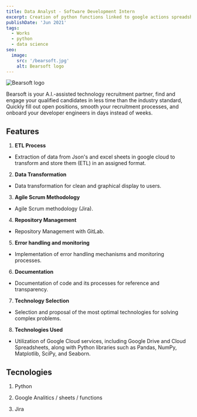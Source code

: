 ```yaml
---
title: Data Analyst - Software Development Intern
excerpt: Creation of python functions linked to google actions spreadsheets and recruiting applications along with data cleansing.
publishDate: 'Jun 2021'
tags:
  - Works
  - python
  - data science
seo:
  image:
    src: '/bearsoft.jpg'
    alt: Bearsoft logo
---
```


![Bearsoft logo](/bearsoft.jpg)


Bearsoft is your A.I.-assisted technology recruitment partner, find and engage your qualified candidates in less time than the industry standard, Quickly fill out open positions, smooth your recruitment processes, and onboard your developer engineers in days instead of weeks.

## Features

1. **ETL Process**
  - Extraction of data from Json's and excel sheets in google cloud to transform and store them (ETL) in an assigned format.

2. **Data Transformation**
  - Data transformation for clean and graphical display to users.

3. **Agile Scrum Methodology**
  - Agile Scrum methodology (Jira).

4. **Repository Management**
  - Repository Management with GitLab.

5. **Error handling and monitoring**
  - Implementation of error handling mechanisms and monitoring processes.

6. **Documentation**
  - Documentation of code and its processes for reference and transparency.

7. **Technology Selection**
  - Selection and proposal of the most optimal technologies for solving complex problems.

8. **Technologies Used**
  - Utilization of Google Cloud services, including Google Drive and Cloud Spreadsheets, along with Python libraries such as Pandas, NumPy, Matplotlib, SciPy, and Seaborn.


## Tecnologies

1. Python

2. Google Analitics / sheets / functions

3. Jira